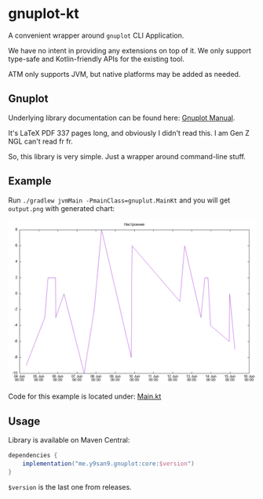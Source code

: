 # gnuplot-kt

A convenient wrapper around `gnuplot` CLI Application.

We have no intent in providing any extensions on top of it. We only support
type-safe and Kotlin-friendly APIs for the existing tool.

ATM only supports JVM, but native platforms may be added as needed.

## Gnuplot

Underlying library documentation can be found here:
[Gnuplot Manual](http://www.gnuplot.info/docs_6.1/Gnuplot_6.pdf).

It's LaTeX PDF 337 pages long, and obviously I didn't read this. I am Gen Z
NGL can't read fr fr.

So, this library is very simple. Just a wrapper around command-line stuff.

## Example

Run `./gradlew jvmMain -PmainClass=gnuplut.MainKt` and you will get
`output.png` with generated chart:

![](screenshots/output.png)

Code for this example is located under:
[Main.kt](src/jvmMain/kotlin/gnuplot/Main.kt)

## Usage

Library is available on Maven Central:

```gradle
dependencies {
    implementation("me.y9san9.gnuplot:core:$version")
}
```

`$version` is the last one from releases.


